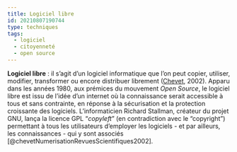 ```yaml
---
title: Logiciel libre
id: 20210807190744
type: techniques 
tags:
  - logiciel
  - citoyenneté
  - open source
---
```

           

**Logiciel libre** : il s’agit d’un logiciel informatique que l’on peut copier, utiliser, modifier, transformer ou encore distribuer librement ([Chevet](https://archivesic.ccsd.cnrs.fr/sic_00001044/document), 2002). Apparu dans les années 1980, aux prémices du mouvement *Open Source*, le logiciel libre est issu de l’idée d’un internet où la connaissance serait accessible à tous et sans contrainte, en réponse à la sécurisation et la protection croissante des logiciels. L’informaticien Richard Stallman, créateur du projet GNU, lança la licence GPL “_copyleft_” (en contradiction avec le “copyright”) permettant à tous les utilisateurs d’employer les logiciels - et par ailleurs, les connaissances - qui y sont associés [@chevetNumerisationRevuesScientifiques2002].


  
